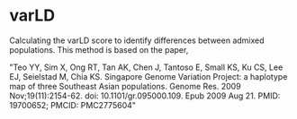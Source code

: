 # varLD
Calculating the varLD score to identify differences between admixed populations. This method is based on the paper,

"Teo YY, Sim X, Ong RT, Tan AK, Chen J, Tantoso E, Small KS, Ku CS, Lee EJ, Seielstad M, Chia KS. Singapore Genome Variation Project: a haplotype map of three Southeast Asian populations. Genome Res. 2009 Nov;19(11):2154-62. doi: 10.1101/gr.095000.109. Epub 2009 Aug 21. PMID: 19700652; PMCID: PMC2775604"
